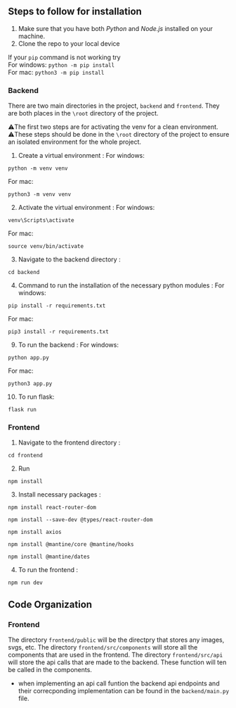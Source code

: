## Steps to follow for installation

1. Make sure that you have both _Python_ and _Node.js_ installed on your machine.
2. Clone the repo to your local device

If your `pip` command is not working try <br>
For windows:
`python -m pip install`
<br>
For mac:
`python3 -m pip install`

### Backend

There are two main directories in the project, `backend` and `frontend`. They are both places in the `\root` directory of the project.

⚠️The first two steps are for activating the venv for a clean environment. <br>
⚠️These steps should be done in the `\root` directory of the project to ensure an isolated environment for the whole project.

1. Create a virtual environment :
For windows:
```
python -m venv venv
```
For mac:
```
python3 -m venv venv
```
2. Activate the virtual environment :
For windows:
```
venv\Scripts\activate
```
For mac:
```
source venv/bin/activate
```
3. Navigate to the backend directory : 
```
cd backend
```
4. Command to run the installation of the necessary python modules :
For windows:
```
pip install -r requirements.txt
```
For mac:
```
pip3 install -r requirements.txt
```

9. To run the backend : 
For windows:
```
python app.py
```
For mac:
```
python3 app.py
```
10. To run flask: 
```
flask run
```

### Frontend

1. Navigate to the frontend directory : 
```
cd frontend
```
2. Run 
```
npm install
```
3. Install necessary packages : 
```
npm install react-router-dom
```
```
npm install --save-dev @types/react-router-dom
```
```
npm install axios
```
```
npm install @mantine/core @mantine/hooks
```
```
npm install @mantine/dates
```

4. To run the frontend : 
```
npm run dev
```


## Code Organization

### Frontend

The directory `frontend/public` will be the directpry that stores any images, svgs, etc.
The directory `frontend/src/components` will store all the components that are used in the frontend.
The directory `frontend/src/api` will store the api calls that are made to the backend. These function will ten be called in the components.

- when implementing an api call funtion the backend api endpoints and their correcponding implementation can be found in the `backend/main.py` file. 
